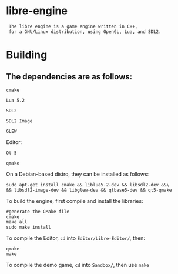 # libre-engine
     The libre engine is a game engine written in C++, 
     for a GNU/Linux distribution, using OpenGL, Lua, and SDL2.

# Building

## The dependencies are as follows:

`cmake`

`Lua 5.2`

`SDL2`

`SDL2 Image`

`GLEW`

Editor:

`Qt 5`

`qmake`

On a Debian-based distro, they can be installed as follows:

    sudo apt-get install cmake && liblua5.2-dev && libsdl2-dev &&\
    && libsdl2-image-dev && libglew-dev && qtbase5-dev && qt5-qmake

To build the engine, first compile and install the libraries:

    #generate the CMake file
    cmake .
    make all
    sudo make install

To compile the Editor, `cd` into `Editor/Libre-Editor/`, then:

    qmake
    make

To compile the demo game, `cd` into `Sandbox/`, then use `make`
